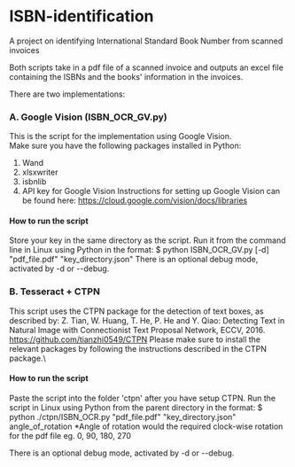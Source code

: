 # ISBN-identification
A project on identifying International Standard Book Number from scanned invoices

Both scripts take in a pdf file of a scanned invoice and outputs an excel file containing the ISBNs and the books' information in the invoices.

There are two implementations:
### A. Google Vision (ISBN_OCR_GV.py) 
This is the script for the implementation using Google Vision. \
Make sure you have the following packages installed in Python:
1. Wand 
2. xlsxwriter 
3. isbnlib 
4. API key for Google Vision
Instructions for setting up Google Vision can be found here: 
https://cloud.google.com/vision/docs/libraries
#### How to run the script
Store your key in the same directory as the script.
Run it from the command line in Linux using Python in the format: 
$ python ISBN_OCR_GV.py [-d] "pdf_file.pdf" "key_directory.json" 
There is an optional debug mode, activated by -d or --debug.

### B. Tesseract + CTPN 
This script uses the CTPN package for the detection of text boxes, as described by: 
Z. Tian, W. Huang, T. He, P. He and Y. Qiao: Detecting Text in Natural Image with
Connectionist Text Proposal Network, ECCV, 2016. 
https://github.com/tianzhi0549/CTPN
Please make sure to install the relevant packages by following the instructions described in the CTPN package.\ 

#### How to run the script
Paste the script into the folder 'ctpn' after you have setup CTPN.
Run the script in Linux using Python from the parent directory in the format:
$ python ./ctpn/ISBN_OCR.py "pdf_file.pdf" "key_directory.json" angle_of_rotation
*Angle of rotation would the required clock-wise rotation for the pdf file eg. 0, 90, 180, 270

There is an optional debug mode, activated by -d or --debug.



